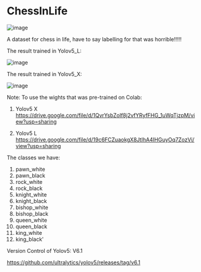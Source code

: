 # ChessInLife
![image](https://user-images.githubusercontent.com/49177682/198817372-73668f67-85e9-43ed-acee-304a0e924e5b.png)

A dataset for chess in life, have to say labelling for that was horrible!!!!!

The result trained in Yolov5_L: 

![image](https://user-images.githubusercontent.com/49177682/198817187-ef675866-4d4b-4e3f-9e9d-64b1daf747b0.png)

The result trained in Yolov5_X: 

![image](https://user-images.githubusercontent.com/49177682/198817206-04bfd651-3231-4502-956e-a85f103bf8ad.png)


Note: 
To use the wights that was pre-trained on Colab:
1. Yolov5 X    
https://drive.google.com/file/d/1QvrYsbZolf8j2vfYRyfFHG_1uWqTjzpM/view?usp=sharing

2. Yolov5 L  
https://drive.google.com/file/d/19c6FCZuaokgX8JtIhA4IHGuyOq7ZozVi/view?usp=sharing

The classes we have: 
1. pawn_white
2. pawn_black
3. rock_white
4. rock_black
5. knight_white
6. knight_black
7. bishop_white
8. bishop_black
9. queen_white
10. queen_black
11. king_white
12. king_black'

Version Control of Yolov5: V6.1 

https://github.com/ultralytics/yolov5/releases/tag/v6.1
